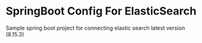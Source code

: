 # SpringBoot Config For ElasticSearch
Sample spring boot project for connecting elastic search latest version (8.15.3)
